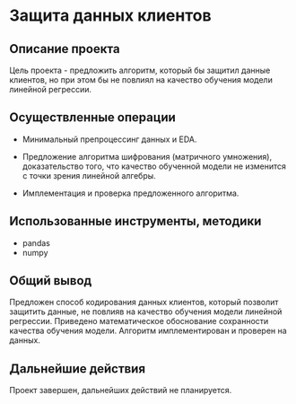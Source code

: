 # Защита данных клиентов

## Описание проекта

Цель проекта - предложить алгоритм, который бы защитил данные клиентов, но при этом бы не повлиял на качество обучения модели линейной регрессии.

## Осуществленные операции

* Минимальный препроцессинг данных и EDA.

* Предложение алгоритма шифрования (матричного умножения), доказательство того, что качество обученной модели не изменится с точки зрения линейной алгебры.

* Имплементация и проверка предложенного алгоритма.

## Использованные инструменты, методики

* pandas
* numpy

## Общий вывод

Предложен способ кодирования данных клиентов, который позволит защитить данные, не повлияв на качество обучения модели линейной регрессии. Приведено математическое обоснование сохранности качества обучения модели. Алгоритм имплементирован и проверен на данных.

## Дальнейшие действия

Проект завершен, дальнейших действий не планируется.
